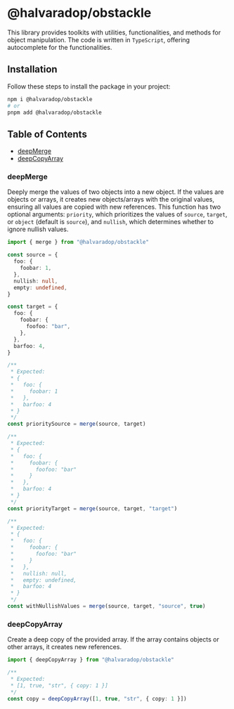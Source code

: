 # @halvaradop/obstackle

This library provides toolkits with utilities, functionalities, and methods for object manipulation. The code is written in `TypeScript`, offering autocomplete for the functionalities.

## Installation

Follow these steps to install the package in your project:

```sh
npm i @halvaradop/obstackle
# or
pnpm add @halvaradop/obstackle
```

## Table of Contents

- [deepMerge](#deepmerge)
- [deepCopyArray](#deepcopyarray)

### deepMerge

Deeply merge the values of two objects into a new object. If the values are objects or arrays, it creates new objects/arrays with the original values, ensuring all values are copied with new references. This function has two optional arguments: `priority`, which prioritizes the values of `source`, `target`, or `object` (default is `source`), and `nullish`, which determines whether to ignore nullish values.

```ts
import { merge } from "@halvaradop/obstackle"

const source = {
  foo: {
    foobar: 1,
  },
  nullish: null,
  empty: undefined,
}

const target = {
  foo: {
    foobar: {
      foofoo: "bar",
    },
  },
  barfoo: 4,
}

/**
 * Expected:
 * {
 *   foo: {
 *     foobar: 1
 *   },
 *   barfoo: 4
 * }
 */
const prioritySource = merge(source, target)

/**
 * Expected:
 * {
 *   foo: {
 *     foobar: {
 *       foofoo: "bar"
 *     }
 *   },
 *   barfoo: 4
 * }
 */
const priorityTarget = merge(source, target, "target")

/**
 * Expected:
 * {
 *   foo: {
 *     foobar: {
 *       foofoo: "bar"
 *     }
 *   },
 *   nullish: null,
 *   empty: undefined,
 *   barfoo: 4
 * }
 */
const withNullishValues = merge(source, target, "source", true)
```

### deepCopyArray

Create a deep copy of the provided array. If the array contains objects or other arrays, it creates new references.

```ts
import { deepCopyArray } from "@halvaradop/obstackle"

/**
 * Expected:
 * [1, true, "str", { copy: 1 }]
 */
const copy = deepCopyArray([1, true, "str", { copy: 1 }])
```
